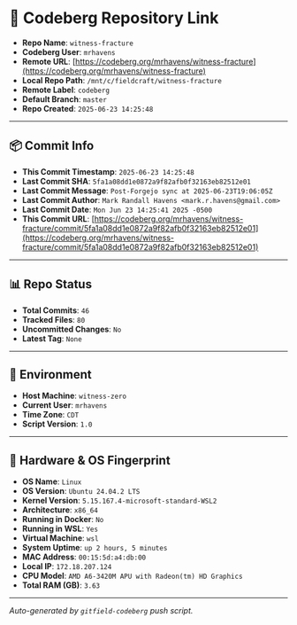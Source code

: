 # 🔗 Codeberg Repository Link

- **Repo Name**: `witness-fracture`
- **Codeberg User**: `mrhavens`
- **Remote URL**: [https://codeberg.org/mrhavens/witness-fracture](https://codeberg.org/mrhavens/witness-fracture)
- **Local Repo Path**: `/mnt/c/fieldcraft/witness-fracture`
- **Remote Label**: `codeberg`
- **Default Branch**: `master`
- **Repo Created**: `2025-06-23 14:25:48`

---

## 📦 Commit Info

- **This Commit Timestamp**: `2025-06-23 14:25:48`
- **Last Commit SHA**: `5fa1a08dd1e0872a9f82afb0f32163eb82512e01`
- **Last Commit Message**: `Post-Forgejo sync at 2025-06-23T19:06:05Z`
- **Last Commit Author**: `Mark Randall Havens <mark.r.havens@gmail.com>`
- **Last Commit Date**: `Mon Jun 23 14:25:41 2025 -0500`
- **This Commit URL**: [https://codeberg.org/mrhavens/witness-fracture/commit/5fa1a08dd1e0872a9f82afb0f32163eb82512e01](https://codeberg.org/mrhavens/witness-fracture/commit/5fa1a08dd1e0872a9f82afb0f32163eb82512e01)

---

## 📊 Repo Status

- **Total Commits**: `46`
- **Tracked Files**: `80`
- **Uncommitted Changes**: `No`
- **Latest Tag**: `None`

---

## 🧭 Environment

- **Host Machine**: `witness-zero`
- **Current User**: `mrhavens`
- **Time Zone**: `CDT`
- **Script Version**: `1.0`

---

## 🧬 Hardware & OS Fingerprint

- **OS Name**: `Linux`
- **OS Version**: `Ubuntu 24.04.2 LTS`
- **Kernel Version**: `5.15.167.4-microsoft-standard-WSL2`
- **Architecture**: `x86_64`
- **Running in Docker**: `No`
- **Running in WSL**: `Yes`
- **Virtual Machine**: `wsl`
- **System Uptime**: `up 2 hours, 5 minutes`
- **MAC Address**: `00:15:5d:a4:db:00`
- **Local IP**: `172.18.207.124`
- **CPU Model**: `AMD A6-3420M APU with Radeon(tm) HD Graphics`
- **Total RAM (GB)**: `3.63`

---

_Auto-generated by `gitfield-codeberg` push script._
